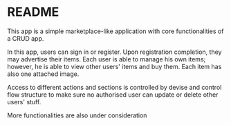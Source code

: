 # README

This app is a simple marketplace-like application with core functionalities of a CRUD app.

In this app, users can sign in or register. Upon registration completion, they may advertise their 
items. Each user is able to manage his own items; however, he is able to view other users' items and buy 
them. Each item has also one attached image.

Access to different actions and sections is controlled by devise and control flow structure to
make sure no authorised user can update or delete other users' stuff.

More functionalities are also under consideration
